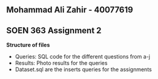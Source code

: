 ## Mohammad Ali Zahir - 40077619
## SOEN 363 Assignment 2

**Structure of files**
<ul>
  <li>Queries: SQL code for the different questions from a-j </li>
  <li> Results: Photo results for the queries </li>
<li> Dataset.sql are the inserts queries for the assignments </li>
